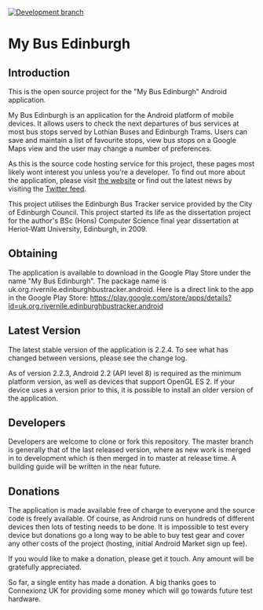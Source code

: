 [![Development branch](https://github.com/NiallScott/MyBusEdinburgh/actions/workflows/push-and-pull-request.yml/badge.svg?branch=development)](https://github.com/NiallScott/MyBusEdinburgh/actions/workflows/push-and-pull-request.yml)

My Bus Edinburgh
================

Introduction
------------
This is the open source project for the "My Bus Edinburgh" Android application.

My Bus Edinburgh is an application for the Android platform of mobile devices. It allows users to
check the next departures of bus services at most bus stops served by Lothian Buses and Edinburgh
Trams. Users can save and maintain a list of favourite stops, view bus stops on a Google Maps view
and the user may change a number of preferences.

As this is the source code hosting service for this project, these pages most likely wont interest
you unless you're a developer. To find out more about the application, please visit
[the website](http://www.rivernile.org.uk/bustracker/) or find out the latest news by visiting the
[Twitter feed](https://www.twitter.com/MyBusEdinburgh).

This project utilises the Edinburgh Bus Tracker service provided by the City of Edinburgh Council.
This project started its life as the dissertation project for the author's BSc (Hons) Computer
Science final year dissertation at Heriot-Watt University, Edinburgh, in 2009.

Obtaining
---------
The application is available to download in the Google Play Store under the name "My Bus Edinburgh".
The package name is uk.org.rivernile.edinburghbustracker.android. Here is a direct link to the app
in the Google Play Store:
https://play.google.com/store/apps/details?id=uk.org.rivernile.edinburghbustracker.android

Latest Version
--------------
The latest stable version of the application is 2.2.4. To see what has changed between versions,
please see the change log.

As of version 2.2.3, Android 2.2 (API level 8) is required as the minimum platform version, as well
as devices that support OpenGL ES 2. If your device uses a version prior to this, it is possible to
install an older version of the application.

Developers
----------
Developers are welcome to clone or fork this repository. The master branch is generally that of the
last released version, where as new work is merged in to development which is then merged in to
master at release time. A building guide will be written in the near future.

Donations
---------
The application is made available free of charge to everyone and the source code is freely
available. Of course, as Android runs on hundreds of different devices then lots of testing needs to
be done. It is impossible to test every device but donations go a long way to be able to buy test
gear and cover any other costs of the project (hosting, initial Android Market sign up fee).

If you would like to make a donation, please get it touch. Any amount will be gratefully
appreciated.

So far, a single entity has made a donation. A big thanks goes to Connexionz UK for providing some
money which will go towards future test hardware.
